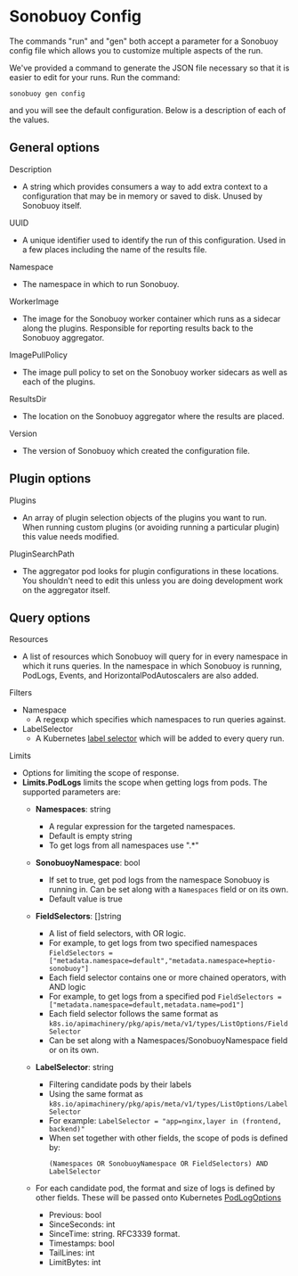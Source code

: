 # Sonobuoy Config

The commands "run" and "gen" both accept a parameter for a Sonobuoy config file which allows you to customize multiple aspects of the run.

We've provided a command to generate the JSON file necessary so that it is easier to edit for your runs. Run the command:

```
sonobuoy gen config
```

and you will see the default configuration. Below is a description of each of the values.

## General options

Description
 - A string which provides consumers a way to add extra context to a configuration that may be in memory or saved to disk. Unused by Sonobuoy itself.

UUID
 - A unique identifier used to identify the run of this configuration. Used in a few places including the name of the results file.

Namespace
 - The namespace in which to run Sonobuoy.

WorkerImage
 - The image for the Sonobuoy worker container which runs as a sidecar along the plugins. Responsible for reporting results back to the Sonobuoy aggregator.

ImagePullPolicy
 - The image pull policy to set on the Sonobuoy worker sidecars as well as each of the plugins.

ResultsDir
 - The location on the Sonobuoy aggregator where the results are placed.

Version
 - The version of Sonobuoy which created the configuration file.


## Plugin options

Plugins
 - An array of plugin selection objects of the plugins you want to run. When running custom plugins (or avoiding running a particular plugin) this value needs modified.

PluginSearchPath
 - The aggregator pod looks for plugin configurations in these locations. You shouldn't need to edit this unless you are doing development work on the aggregator itself.

## Query options

Resources
 - A list of resources which Sonobuoy will query for in every namespace in which it runs queries. In the namespace in which Sonobuoy is running, PodLogs, Events, and HorizontalPodAutoscalers are also added.

Filters
 - Namespace
   - A regexp which specifies which namespaces to run queries against.
 - LabelSelector
   - A Kubernetes [label selector][labelselector] which will be added to every query run.

Limits
 - Options for limiting the scope of response.
 - **Limits.PodLogs** limits the scope when getting logs from pods. The supported parameters are:
    - **Namespaces**: string
        - A regular expression for the targeted namespaces. 
        - Default is empty string
        - To get logs from all namespaces use ".*"
    - **SonobuoyNamespace**: bool
        - If set to true, get pod logs from the namespace Sonobuoy is running in. Can be set along with a `Namespaces` field or on its own.
        - Default value is true
    - **FieldSelectors**: []string
        - A list of field selectors, with OR logic. 
        - For example, to get logs from two specified namespaces
        `FieldSelectors = ["metadata.namespace=default","metadata.namespace=heptio-sonobuoy"]` 
        - Each field selector contains one or more chained operators, with AND logic
        - For example, to get logs from a specified pod 
        `FieldSelectors = ["metadata.namespace=default,metadata.name=pod1"]` 
        - Each field selector follows the same format as
        `k8s.io/apimachinery/pkg/apis/meta/v1/types/ListOptions/FieldSelector`
        - Can be set along with a Namespaces/SonobuoyNamespace field or on its own.
    - **LabelSelector**: string
        - Filtering candidate pods by their labels
        - Using the same format as
        `k8s.io/apimachinery/pkg/apis/meta/v1/types/ListOptions/LabelSelector`
        - For example:
        `LabelSelector = "app=nginx,layer in (frontend, backend)"`
        - When set together with other fields, the scope of pods is defined by:
            ```
            (Namespaces OR SonobuoyNamespace OR FieldSelectors) AND LabelSelector
            ```
        
    - For each candidate pod, the format and size of logs is defined by other fields. These will be passed onto Kubernetes [PodLogOptions][podlogopts]
        - Previous: bool
        - SinceSeconds: int
        - SinceTime: string. RFC3339 format.
        - Timestamps: bool
        - TailLines: int
        - LimitBytes: int
    


[labelselector]: https://kubernetes.io/docs/concepts/overview/working-with-objects/labels/
[podlogopts]: https://godoc.org/k8s.io/api/core/v1#PodLogOptions
